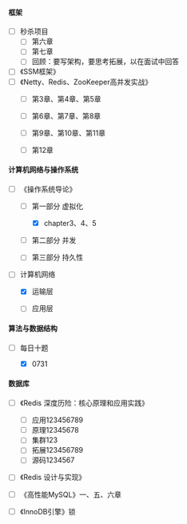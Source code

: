 #### 框架

- [ ] 秒杀项目
  - [ ] 第六章
  - [ ] 第七章
  - [ ] 回顾：要写架构，要思考拓展，以在面试中回答
- [ ] 《SSM框架》
- [ ] 《Netty、Redis、ZooKeeper高并发实战》
  - [ ] 第3章、第4章、第5章
  - [ ] 第6章、第7章、第8章
  - [ ] 第9章、第10章、第11章
  - [ ] 第12章



#### 计算机网络与操作系统

- [ ] 《操作系统导论》

  - [ ] 第一部分 虚拟化
    - [x] chapter3、4、5
    
  - [ ] 第二部分 并发
  
  - [ ] 第三部分 持久性

- [ ] 计算机网络

  - [x] 运输层
  
  - [ ] 应用层



#### 算法与数据结构

- [ ] 每日十题

  - [x] 0731

  

#### 数据库

- [ ] 《Redis 深度历险：核心原理和应用实践》
  - [ ] 应用123456789
  - [ ] 原理12345678
  - [ ] 集群123
  - [ ] 拓展123456789
  - [ ] 源码1234567
- [ ] 《Redis 设计与实现》
- [ ] 《高性能MySQL》一、五、六章
- [ ] 《InnoDB引擎》锁


